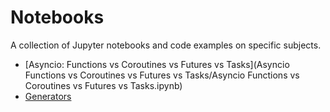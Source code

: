 # Notebooks

A collection of Jupyter notebooks and code examples on specific subjects.

- [Asyncio: Functions vs Coroutines vs Futures vs Tasks](Asyncio Functions vs Coroutines vs Futures vs Tasks/Asyncio Functions vs Coroutines vs Futures vs Tasks.ipynb)
- [Generators](Generators/Generators.ipynb)